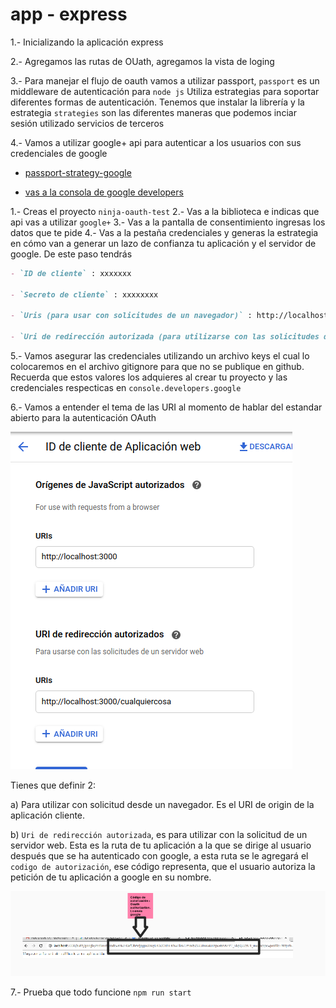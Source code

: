 # app - express

1.- Inicializando la aplicación express

2.- Agregamos las rutas de OUath, agregamos la vista de loging

3.- Para manejar el flujo de oauth vamos a utilizar passport,
`passport` es un middleware de autenticación para `node js` Utiliza estrategias para soportar diferentes formas de autenticación. Tenemos que instalar la librería y la estrategia
`strategies` son las diferentes maneras que podemos inciar sesión utilizado servicios de terceros

4.- Vamos a utilizar google+ api para autenticar a los usuarios con sus credenciales de google 

- [passport-strategy-google](http://www.passportjs.org/packages/passport-google-oauth20/)

- [vas a la consola de google developers](console.developers.google.com)

1.- Creas el proyecto `ninja-oauth-test`
2.- Vas a la biblioteca e indicas que api vas a utilizar `google+`
3.- Vas a la pantalla de consentimiento ingresas los datos que te pide
4.- Vas a la pestaña credenciales y generas la estrategia en cómo van a generar un lazo de confianza tu aplicación y el servidor de google. De este paso tendrás

```md
- `ID de cliente` : xxxxxxx

- `Secreto de cliente` : xxxxxxxx

- `Uris (para usar con solicitudes de un navegador)` : http://localhost:3000 

- `Uri de redirección autorizada (para utilizarse con las solicitudes de un servidor web) ` : http://localhost:3000/cualquiercosa 

```
5.- Vamos asegurar las credenciales utilizando un archivo keys el cual lo colocaremos en el archivo gitignore para que no se publique en github. Recuerda que estos valores los adquieres al crear tu proyecto y las credenciales respecticas en `console.developers.google`


6.- Vamos a entender el tema de las URI al momento de hablar del estandar abierto para la autenticación OAuth

![uris-oauth](images_readme/uris_oauth_standar.png)

Tienes que definir 2:

a) Para utilizar con solicitud desde un navegador. Es el URI de origin de la aplicación cliente.

b) `Uri de redirección autorizada`, es para utilizar con la solicitud de un servidor web. Esta es la ruta de tu aplicación a la que se dirige al usuario después que se ha autenticado con google, a esta ruta se le agregará el `codigo de autorización`,
ese código representa, que el usuario autoriza la petición de tu aplicación a google en su nombre.

![uri_redireccion_aouth](images_readme/uri_redireccion_oauth.png)

7.- Prueba que todo funcione `npm run start`


